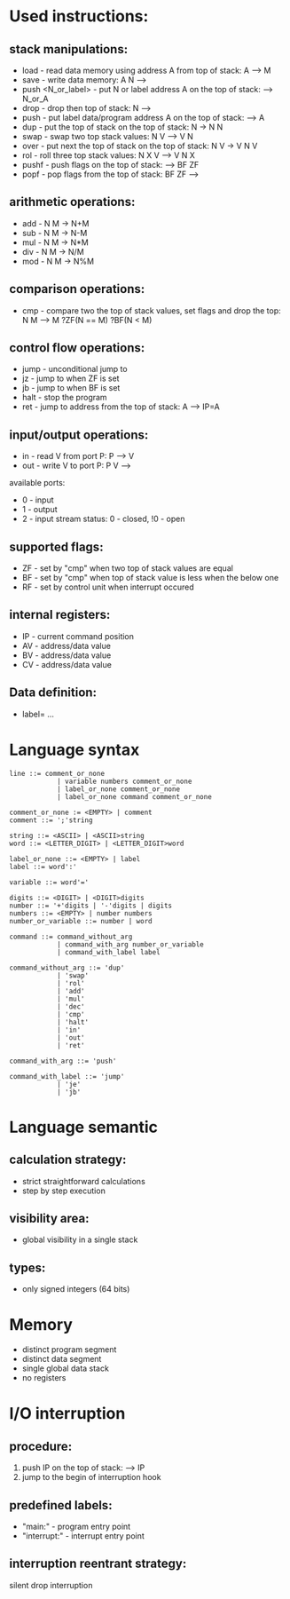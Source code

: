 # Used instructions:

## stack manipulations:
* load - read data memory using address A from top of stack: A --> M
* save - write data memory: A N -->
* push <N_or_label> - put N or label address A on the top of stack: --> N_or_A
* drop - drop then top of stack: N -->
* push <label> - put label data/program address A on the top of stack: --> A
* dup - put the top of stack on the top of stack: N -> N N
* swap - swap two top stack values: N V --> V N
* over - put next the top of stack on the top of stack: N V -> V N V
* rol - roll three top stack values: N X V --> V N X
* pushf - push flags on the top of stack: --> BF ZF
* popf - pop flags from the top of stack: BF ZF -->

## arithmetic operations:
* add - N M -> N+M
* sub - N M -> N-M
* mul - N M -> N*M
* div - N M -> N/M
* mod - N M -> N%M

## comparison operations:
* cmp - compare two the top of stack values, set flags and drop the top: N M --> M ?ZF(N == M) ?BF(N < M)

## control flow operations:
* jump <label> - unconditional jump to <label>
* jz <label> - jump to <label> when ZF is set
* jb <label> - jump to <label> when BF is set
* halt - stop the program
* ret - jump to address from the top of stack: A -->     IP=A

## input/output operations:
* in - read V from port P: P --> V
* out - write V to port P: P V -->

available ports:
* 0 - input
* 1 - output
* 2 - input stream status: 0 - closed, !0 - open

## supported flags:
* ZF - set by "cmp" when two top of stack values are equal
* BF - set by "cmp" when top of stack value is less when the below one
* RF - set by control unit when interrupt occured

## internal registers:
* IP - current command position
* AV - address/data value
* BV - address/data value
* CV - address/data value

## Data definition:
* label= <N1> ... <Nx>

# Language syntax

```
line ::= comment_or_none 
            | variable numbers comment_or_none 
            | label_or_none comment_or_none
            | label_or_none command comment_or_none

comment_or_none := <EMPTY> | comment
comment ::= ';'string

string ::= <ASCII> | <ASCII>string
word ::= <LETTER_DIGIT> | <LETTER_DIGIT>word 

label_or_none ::= <EMPTY> | label
label ::= word':'

variable ::= word'='

digits ::= <DIGIT> | <DIGIT>digits
number ::= '+'digits | '-'digits | digits
numbers ::= <EMPTY> | number numbers
number_or_variable ::= number | word

command ::= command_without_arg
            | command_with_arg number_or_variable
            | command_with_label label

command_without_arg ::= 'dup'
            | 'swap'
            | 'rol'
            | 'add'
            | 'mul'
            | 'dec'
            | 'cmp'
            | 'halt'
            | 'in'
            | 'out'
            | 'ret'

command_with_arg ::= 'push'

command_with_label ::= 'jump'
            | 'je'
            | 'jb' 

```

# Language semantic
## calculation strategy:
- strict straightforward calculations
- step by step execution
## visibility area:
- global visibility in a single stack
## types:
- only signed integers (64 bits)

# Memory
- distinct program segment
- distinct data segment
- single global data stack
- no registers

# I/O interruption
## procedure:
1. push IP on the top of stack: --> IP
2. jump to the begin of interruption hook

## predefined labels:
- "main:" - program entry point
- "interrupt:" - interrupt entry point

## interruption reentrant strategy:
silent drop interruption
